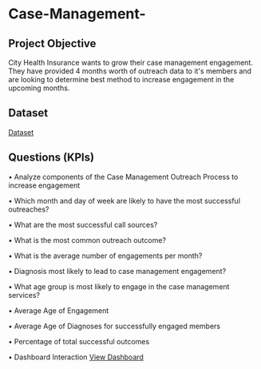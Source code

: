 # Case-Management-
## Project Objective
City Health Insurance wants to grow their case management engagement. They have provided 4 months worth of outreach data to it's members and are looking to determine best method to increase engagement in the upcoming months. 

## Dataset
<a href=https://github.com/YogaDrew/Case-Management-Outreach/blob/main/CM%20Outreach%20dataset.xlsx>Dataset</a>

## Questions (KPIs) 
•	Analyze components of the Case Management Outreach Process to increase engagement

•	Which month and day of week are likely to have the most successful outreaches?

•	What are the most successful call sources? 

•	What is the most common outreach outcome?

•	What is the average number of engagements per month?

•	Diagnosis most likely to lead to case management engagement?

•	What age group is most likely to engage in the case management services?

•	Average Age of Engagement

•	Average Age of Diagnoses for successfully engaged members

•	Percentage of total successful outcomes

•	Dashboard Interaction <a href=https://github.com/YogaDrew/Case-Management-Outreach/blob/main/CM%20Outreach%20Dashboard.png>View Dashboard</a>




